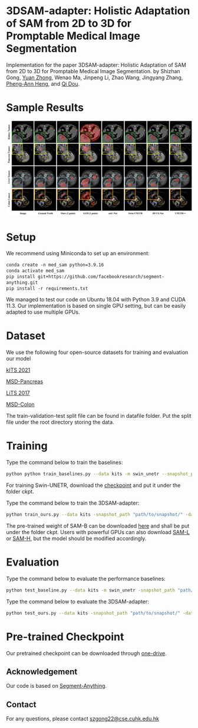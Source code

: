 # 3DSAM-adapter: Holistic Adaptation of SAM from 2D to 3D for Promptable Medical Image Segmentation

Implementation for the paper 3DSAM-adapter: Holistic Adaptation of SAM from 2D to 3D for Promptable Medical Image Segmentation.
by Shizhan Gong, [Yuan Zhong](https://yzrealm.com/), Wenao Ma, Jinpeng Li, Zhao Wang, Jingyang Zhang, [Pheng-Ann Heng](https://www.cse.cuhk.edu.hk/~pheng/), and [Qi Dou](https://www.cse.cuhk.edu.hk/~qdou/index.html).

# Sample Results
![Alt text](asset/result.png?raw=true "Title")

# Setup
We recommend using Miniconda to set up an environment:
```
conda create -n med_sam python=3.9.16
conda activate med_sam
pip install git+https://github.com/facebookresearch/segment-anything.git
pip install -r requirements.txt
```
We managed to test our code on Ubuntu 18.04 with Python 3.9 and CUDA 11.3. Our implementation is based on single GPU setting, but can be easily adapted to use multiple GPUs.

# Dataset
We use the following four open-source datasets for training and evaluation our model

[kITS 2021](https://kits-challenge.org/kits21/)

[MSD-Pancreas](http://medicaldecathlon.com/)

[LiTS 2017](https://competitions.codalab.org/competitions/17094)

[MSD-Colon](http://medicaldecathlon.com/)

The train-validation-test split file can be found in datafile folder. Put the split file under the root directory storing the data.

# Training
Type the command below to train the baselines:
```sh
python python train_baselines.py --data kits -m swin_unetr --snapshot_path "path/to/snapshot/" --data_prefix "path/to/data folder/"  --rand_crop_size 128 
```
For training Swin-UNETR, download the [checkpoint](https://github.com/Project-MONAI/MONAI-extra-test-data/releases/download/0.8.1/model_swinvit.pt) and put it under the folder ckpt.

Type the command below to train the 3DSAM-adapter:
```sh
python train_ours.py --data kits -snapshot_path "path/to/snapshot/" -data_prefix "path/to/data folder/"  -rand_crop_size 256
```
The pre-trained weight of SAM-B can be downloaded [here](https://dl.fbaipublicfiles.com/segment_anything/sam_vit_b_01ec64.pth) 
and shall be put under the folder ckpt. Users with powerful GPUs can also download [SAM-L](https://dl.fbaipublicfiles.com/segment_anything/sam_vit_l_0b3195.pth) or [SAM-H](https://dl.fbaipublicfiles.com/segment_anything/sam_vit_h_4b8939.pth), but the model should be modified accordingly.

# Evaluation
Type the command below to evaluate the performance baselines:
```sh
python test_baseline.py --data kits -m swin_unetr -snapshot_path "path/to/snapshot/" -data_prefix "path/to/data folder/"  -rand_crop_size 128 
```

Type the command below to evaluate the 3DSAM-adapter:
```sh
python test_ours.py --data kits -snapshot_path "path/to/snapshot/" -data_prefix "path/to/data folder/"  -rand_crop_size 256
```

# Pre-trained Checkpoint

Our pretrained checkpoint can be downloaded through [one-drive](placeholder).


## Acknowledgement
Our code is based on [Segment-Anything](https://github.com/facebookresearch/segment-anything).

## Contact
For any questions, please contact <a href="mailto:szgong22@cse.cuhk.edu.hk">szgong22@cse.cuhk.edu.hk</a>
